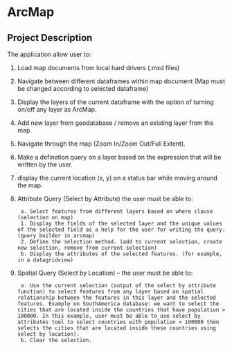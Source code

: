 # ArcMap
## Project Description
The application allow user to:
1. Load map documents from local hard drivers (.mxd files)
2. Navigate between different dataframes within map document (Map must be changed according to selected dataframe)
3. Display the layers of the current dataframe with the option of turning on/off any layer as ArcMap.
4. Add new layer from geodatabase / remove an existing layer from the map.
5. Navigate through the map (Zoom In/Zoom Out/Full Extent).
6. Make a defination query on a layer based on the expression that will be written by the user.
7. display the current location (x, y) on a status bar while moving around the map.
8. Attribute Query (Select by Attribute) the user must be able to:

        a. Select features from different layers based on where clause (selection on map)
        1. Display the fields of the selected layer and the unique values of the selected field as a help for the user for writing the query. (query builder in arcmap)
        2. Define the selection method. (add to current selection, create new selection, remove from current selection)
        b. Display the attributes of the selected features. (for example, in a datagridview)
9. Spatial Query (Select by Location) – the user must be able to:
        
        a. Use the current selection (output of the select by attribute function) to select features from any layer based on spatial relationship between the features in this layer and the selected features. Example on SouthAmerica database: we want to select the cities that are located inside the countries that have population > 100000. In this example, user must be able to use select by attributes tool to select countries with population > 100000 then selects the cities that are located inside these countries using select by location).
        b. Clear the selection.
